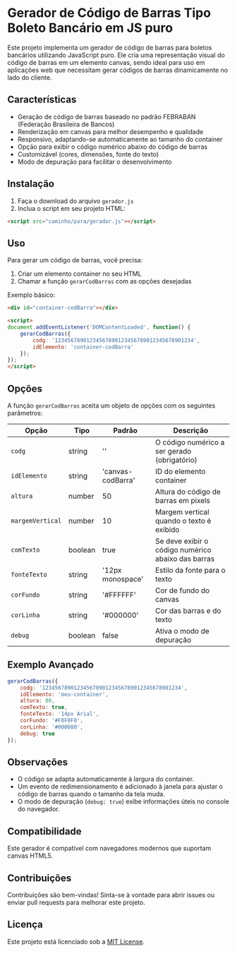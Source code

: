 # Gerador de Código de Barras Tipo Boleto Bancário em JS puro

Este projeto implementa um gerador de código de barras para boletos bancários utilizando JavaScript puro. Ele cria uma representação visual do código de barras em um elemento canvas, sendo ideal para uso em aplicações web que necessitam gerar códigos de barras dinamicamente no lado do cliente.

## Características

- Geração de código de barras baseado no padrão FEBRABAN (Federação Brasileira de Bancos)
- Renderização em canvas para melhor desempenho e qualidade
- Responsivo, adaptando-se automaticamente ao tamanho do container
- Opção para exibir o código numérico abaixo do código de barras
- Customizável (cores, dimensões, fonte do texto)
- Modo de depuração para facilitar o desenvolvimento

## Instalação

1. Faça o download do arquivo `gerador.js`
2. Inclua o script em seu projeto HTML:

```html
<script src="caminho/para/gerador.js"></script>
```

## Uso

Para gerar um código de barras, você precisa:

1. Criar um elemento container no seu HTML
2. Chamar a função `gerarCodBarras` com as opções desejadas

Exemplo básico:

```html
<div id="container-codBarra"></div>

<script>
document.addEventListener('DOMContentLoaded', function() {
    gerarCodBarras({
        codg: '12345678901234567890123456789012345678901234',
        idElemento: 'container-codBarra'
    });
});
</script>
```

## Opções

A função `gerarCodBarras` aceita um objeto de opções com os seguintes parâmetros:

| Opção | Tipo | Padrão | Descrição |
|-------|------|--------|-----------|
| `codg` | string | '' | O código numérico a ser gerado (obrigatório) |
| `idElemento` | string | 'canvas-codBarra' | ID do elemento container |
| `altura` | number | 50 | Altura do código de barras em pixels |
| `margemVertical` | number | 10 | Margem vertical quando o texto é exibido |
| `comTexto` | boolean | true | Se deve exibir o código numérico abaixo das barras |
| `fonteTexto` | string | '12px monospace' | Estilo da fonte para o texto |
| `corFundo` | string | '#FFFFFF' | Cor de fundo do canvas |
| `corLinha` | string | '#000000' | Cor das barras e do texto |
| `debug` | boolean | false | Ativa o modo de depuração |

## Exemplo Avançado

```javascript
gerarCodBarras({
    codg: '12345678901234567890123456789012345678901234',
    idElemento: 'meu-container',
    altura: 80,
    comTexto: true,
    fonteTexto: '14px Arial',
    corFundo: '#F0F0F0',
    corLinha: '#000080',
    debug: true
});
```

## Observações

- O código se adapta automaticamente à largura do container.
- Um evento de redimensionamento é adicionado à janela para ajustar o código de barras quando o tamanho da tela muda.
- O modo de depuração (`debug: true`) exibe informações úteis no console do navegador.

## Compatibilidade

Este gerador é compatível com navegadores modernos que suportam canvas HTML5.

## Contribuições

Contribuições são bem-vindas! Sinta-se à vontade para abrir issues ou enviar pull requests para melhorar este projeto.

## Licença

Este projeto está licenciado sob a [MIT License](https://opensource.org/licenses/MIT).
